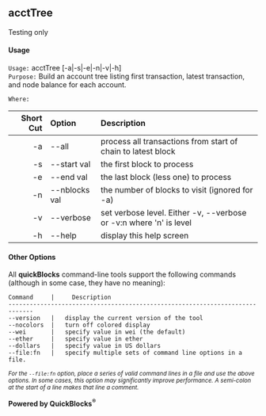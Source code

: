 ## acctTree

Testing only

#### Usage

`Usage:`    acctTree [-a|-s|-e|-n|-v|-h]  
`Purpose:`  Build an account tree listing first transaction, latest transaction, and node balance for each account.
             
`Where:`  

| Short Cut | Option | Description |
| -------: | :------- | :------- |
| -a | --all | process all transactions from start of chain to latest block |
| -s | --start val | the first block to process |
| -e | --end val | the last block (less one) to process |
| -n | --nblocks val | the number of blocks to visit (ignored for -a) |
| -v | --verbose | set verbose level. Either -v, --verbose or -v:n where 'n' is level |
| -h | --help | display this help screen |

#### Other Options

All **quickBlocks** command-line tools support the following commands (although in some case, they have no meaning):

    Command     |     Description
    -----------------------------------------------------------------------------
    --version   |   display the current version of the tool
    --nocolors  |   turn off colored display
    --wei       |   specify value in wei (the default)
    --ether     |   specify value in ether
    --dollars   |   specify value in US dollars
    --file:fn   |   specify multiple sets of command line options in a file.

<small>*For the `--file:fn` option, place a series of valid command lines in a file and use the above options. In some cases, this option may significantly improve performance. A semi-colon at the start of a line makes that line a comment.*</small>

**Powered by QuickBlocks<sup>&reg;</sup>**


